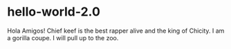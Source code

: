 # hello-world-2.0

Hola Amigos!
Chief keef is the best rapper alive and the king of Chicity.
I am a gorilla coupe. I will pull up to the zoo.
